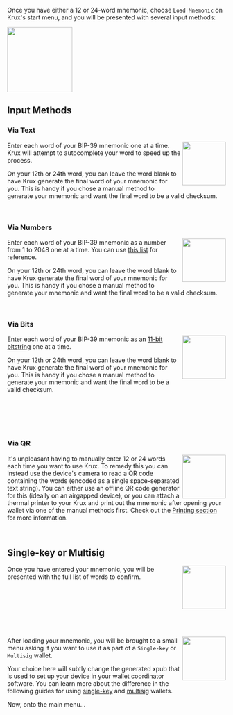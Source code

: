 Once you have either a 12 or 24-word mnemonic, choose `Load Mnemonic` on Krux's start menu, and you will be presented with several input methods:

<img src="../../img/pic-input-methods.png" width="150">

## Input Methods
### Via Text
<img src="../../img/pic-text-input.png" width="100" align="right">

Enter each word of your BIP-39 mnemonic one at a time. Krux will attempt to autocomplete your word to speed up the process. 

On your 12th or 24th word, you can leave the word blank to have Krux generate the final word of your mnemonic for you. This is handy if you chose a manual method to generate your mnemonic and want the final word to be a valid checksum.

<br>

### Via Numbers
<img src="../../img/pic-number-input.png" width="100" align="right">

Enter each word of your BIP-39 mnemonic as a number from 1 to 2048 one at a time. You can use [this list](https://github.com/bitcoin/bips/blob/master/bip-0039/english.txt) for reference.

On your 12th or 24th word, you can leave the word blank to have Krux generate the final word of your mnemonic for you. This is handy if you chose a manual method to generate your mnemonic and want the final word to be a valid checksum.

<br>

### Via Bits
<img src="../../img/pic-bit-input.png" width="100" align="right">

Enter each word of your BIP-39 mnemonic as an [11-bit bitstring](https://github.com/hatgit/BIP39-wordlist-printable-en/blob/master/BIP39-en-printable.txt) one at a time.

On your 12th or 24th word, you can leave the word blank to have Krux generate the final word of your mnemonic for you. This is handy if you chose a manual method to generate your mnemonic and want the final word to be a valid checksum.

<br><br><br><br>

### Via QR
<img src="../../img/pic-qr-input.png" width="100" align="right">

It's unpleasant having to manually enter 12 or 24 words each time you want to use Krux. To remedy this you can instead use the device's camera to read a QR code containing the words (encoded as a single space-separated text string). You can either use an offline QR code generator for this (ideally on an airgapped device), or you can attach a thermal printer to your Krux and print out the mnemonic after opening your wallet via one of the manual methods first. Check out the [Printing section](../printing) for more information.

<br>

## Single-key or Multisig
<img src="../../img/pic-mnemonic.png" width="100" align="right">

Once you have entered your mnemonic, you will be presented with the full list of words to confirm.

<br><br><br><br><br><br>

<img src="../../img/pic-wallet-type.png" width="100" align="right">

After loading your mnemonic, you will be brought to a small menu asking if you want to use it as part of a `Single-key` or `Multisig` wallet.

Your choice here will subtly change the generated xpub that is used to set up your device in your wallet coordinator software. You can learn more about the difference in the following guides for using [single-key](../using-a-single-key-wallet) and [multisig](../using-a-multisig-wallet) wallets.

Now, onto the main menu...